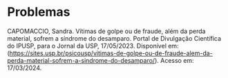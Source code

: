 # Problemas

CAPOMACCIO, Sandra. Vítimas de golpe ou de fraude, além da perda material, sofrem a síndrome do desamparo. Portal de Divulgação Científica do IPUSP, para o Jornal da USP, 17/05/2023. Disponível em:(https://sites.usp.br/psicousp/vitimas-de-golpe-ou-de-fraude-alem-da-perda-material-sofrem-a-sindrome-do-desamparo/). Acesso em: 17/03/2024.

